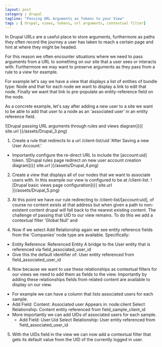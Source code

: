 ```yaml
---
layout: post
category : drupal
tagline: "Passing URL Arguments as Tokens to your View"
tags : [ drupal, views, tokens, url arguments, contextual filter]
---
```


In Drupal URLs are a useful place to store arguments, furthermore as paths they often record the journey a user has taken to reach a certain page and hint at where they might be headed.

For this reason we often encounter situations where we need to pass arguments from a URL to something on our site that a user sees or interacts with. Furthermore we may want to preserve arguments as they pass from a rule to a view for example. 

For example let's say we have a view that displays a list of entities of bundle type: Node and that for each node we want to display a link to edit that node. Finally we want that link to pre-populate an entity-reference field on the node. 

As a concrete example, let's say after adding a new user to a site we want to be able to add that user to a node as an 'associated user' in an entity reference field.


![Drupal passing URL arguments through rules and views diagram]({{ site.url }}/assets/Drupal_3.png)


1. Create a rule that redirects to a url /client-list/uid 'After Saving a new User Account.'
  * Importantly configure the re-direct URL to include the [account:uid] token.
![Drupal rules page redirect on new user account creation diagram]({{ site.url }}/assets/Drupal_4.png)

2. Create a view that displays all of our nodes that we want to associate users with. In this example our view is configured to be at /client-list.
![Drupal basic views page configuration]({{ site.url }}/assets/Drupal_5.png)

3. At this point we have our rule redirecting to /client-list/[account:uid], of course no content exists at that address but when given a path to non-existent content drupal will fall back to the nearest existing content. The challenge of passing that UID to our view remains. To do this we add a contextual filter 'Global Null' and 

  

3. Now if we select Add Relationship again we see entity reference fields from the ‘Companies’ node type are available. Specifically:
  * Entity Reference: Referenced Entity
  A bridge to the User entity that is referenced via field_associated_user_id
  * Give this the default identifier of:
  User entity referenced from field_associated_user_id

4. Now because we want to use these relationships as contextual filters for our views we need to add them as fields to the view. Importantly by adding these relationships fields from related content are available to display on our view. 
  * For example we can have a column that lists associated users for each sample.
  * Add Field: 
Content: Associated user Appears in: node:client
Select Relationship:
Content entity referenced from field_sample_client_id
  * More importantly we can add UIDs of associated users for each sample.
      * Add Field:
User:Uid
Select Relationship:
User entity referenced from field_associated_user_id

5. With the UIDs field in the view we can now add a contextual filter that gets its default value from the UID of the currently logged in user.

